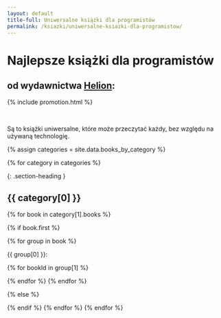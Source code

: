 ```yaml
---
layout: default
title-full: Uniwersalne książki dla programistów
permalink: /ksiazki/uniwersalne-ksiazki-dla-programistow/
---
```


# Najlepsze książki dla programistów
## od wydawnictwa [Helion](https://helion.pl/view/9102Q):

{% include promotion.html %}

<br>

Są to książki uniwersalne, które może przeczytać każdy, bez względu na używaną technologię.

{% assign categories = site.data.books_by_category %}

{% for category in categories %}

{: .section-heading }
## {{ category[0] }}

{% for book in category[1].books %}

{% if book.first %}

{% for group in book %}

<p>{{ group[0] }}:</p>

{% for bookId in group[1] %}

<div class="book">
<script src="https://helion.pl/plugins/new/ksiazkasm.phi?id={{ bookId }}&nr=9102Q&size=181&utf8=1"></script>
</div>

{% endfor %}
{% endfor %}

{% else %}

<div class="book">
<script src="https://helion.pl/plugins/new/ksiazkasm.phi?id={{ book }}&nr=9102Q&size=181&utf8=1"></script>
</div>

{% endif %}
{% endfor %}
{% endfor %}

